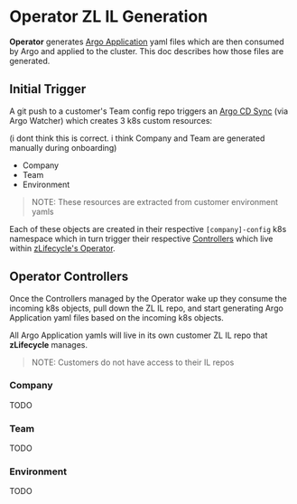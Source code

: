 # Operator ZL IL Generation

**Operator** generates [Argo Application](https://github.com/argoproj/argo-cd/blob/master/docs/operator-manual/application.yaml) yaml files which are then consumed by Argo and applied to the cluster. This doc describes how those files are generated.

## Initial Trigger

A git push to a customer's Team config repo triggers an [Argo CD Sync](https://argo-cd.readthedocs.io/en/stable/core_concepts/) (via Argo Watcher) which creates 3 k8s custom resources:


(i dont think this is correct. i think Company and Team are generated manually during onboarding)

- Company
- Team
- Environment

> NOTE: These resources are extracted from customer environment yamls

Each of these objects are created in their respective `[company]-config` k8s namespace which in turn trigger their respective [Controllers](https://kubernetes.io/docs/concepts/architecture/controller/) which live within [zLifecycle's Operator](https://github.com/CompuZest/zlifecycle-il-operator/).

## Operator Controllers

Once the Controllers managed by the Operator wake up they consume the incoming k8s objects, pull down the ZL IL repo, and start generating Argo Application yaml files based on the incoming k8s objects.

All Argo Application yamls will live in its own customer ZL IL repo that **zLifecycle** manages.

> NOTE: Customers do not have access to their IL repos

### Company

TODO

### Team

TODO

### Environment

TODO
